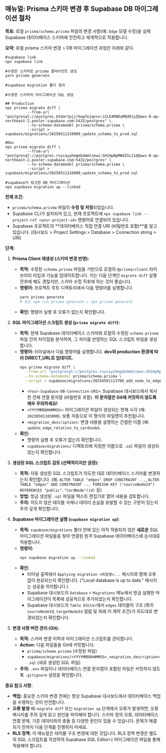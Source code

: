 ## 매뉴얼: Prisma 스키마 변경 후 Supabase DB 마이그레이션 절차

**목표:** 로컬 `prisma/schema.prisma` 파일의 변경 사항(예: `Edge` 모델 수정)을 실제 Supabase 데이터베이스 스키마에 안전하고 체계적으로 적용합니다.

**요약:** 로컬 prisma 스키마 변경 > DB 마이그레이션 과정은 아래와 같다. 
```
#supabase link
npx supabase link 

#수정한 스키마로 prisma 클라이언트 생성
yarn prisma generate

#supabase migration 폴더 정리 

#수정한 스키마의 마이그레이션 SQL 생성

## Production
npx prisma migrate diff \
          --from-url "postgresql://postgres.btdartpjjrkwgfejqnsn:iCLE4RNOaMQ4RJyZ@aws-0-ap-northeast-2.pooler.supabase.com:5432/postgres" \
          --to-schema-datamodel prisma/schema.prisma \
          --script > supabase/migrations/20250511216000_update_schema_to_prod.sql

#Dev
npx prisma migrate diff \
          --from-url "postgresql://postgres.rsycayyhmgmbdmmtzewz:SH1HpNpMW4ZSL21d@aws-0-ap-northeast-2.pooler.supabase.com:5432/postgres" \
          --to-schema-datamodel prisma/schema.prisma \
          --script > supabase/migrations/20250511216000_update_schema_to_prod.sql

#supabase가 링크한 DB 마이그레이션
npx supabase migration up --linked
```

**전제 조건:**

*   `prisma/schema.prisma` 파일이 **수정 및 저장**되었습니다.
*   Supabase CLI가 설치되어 있고, 현재 프로젝트에 `npx supabase link --project-ref <your-project-id>` 명령어로 연결되어 있습니다.
*   Supabase 프로젝트의 **데이터베이스 직접 연결 URI (비밀번호 포함)**를 알고 있습니다. (대시보드 > Project Settings > Database > Connection string > URI)

**단계:**

1.  **Prisma Client 재생성 (스키마 변경 반영):**
    *   **목적:** 수정된 `schema.prisma` 파일을 기반으로 로컬의 `@prisma/client` 라이브러리 타입과 기능을 업데이트합니다. 이는 다음 단계인 `migrate diff` 실행 전후에 해도 괜찮지만, 스키마 수정 직후에 하는 것이 좋습니다.
    *   **명령어:** 프로젝트 루트 디렉토리에서 다음 명령어를 실행합니다.
        ```bash
        yarn prisma generate
        # 또는 npm run prisma generate / npx prisma generate
        ```
    *   **확인:** 명령어 실행 후 오류가 없는지 확인합니다.

2.  **SQL 마이그레이션 스크립트 생성 (`prisma migrate diff`):**
    *   **목적:** 현재 Supabase 데이터베이스 스키마와 로컬의 수정된 `schema.prisma` 파일 간의 차이점을 분석하여, 그 차이를 반영하는 SQL 스크립트 파일을 생성합니다.
    *   **명령어:** 터미널에서 다음 명령어를 실행합니다. **dev와 production 환경에 따라 DIRECT_URL로 업데이트.**
        ```bash
        npx prisma migrate diff \
          --from-url "postgresql://postgres.rsycayyhmgmbdmmtzewz:SH1HpNpMW4ZSL21d@aws-0-ap-northeast-2.pooler.supabase.com:5432/postgres" \
          --to-schema-datamodel prisma/schema.prisma \
          --script > supabase/migrations/20250501113700_add_node_to_edge.sql
        ```
        *   `<Your-Supabase-DB-Connection-URI>`: Supabase 대시보드에서 복사한 전체 연결 문자열 (비밀번호 포함). **이 문자열은 Git에 커밋하지 않도록 매우 주의하세요!**
        *   `<YYYYMMDDHHMMSS>`: 마이그레이션 파일이 생성되는 현재 시각 (예: `20230501103000`). 보통 자동으로 이 형식의 파일명이 추천됩니다.
        *   `<migration_description>`: 변경 내용을 설명하는 간결한 이름 (예: `update_edge_relation_to_cardnode`).
    *   **확인:**
        *   명령어 실행 후 오류가 없는지 확인합니다.
        *   `supabase/migrations/` 디렉토리에 지정한 이름으로 `.sql` 파일이 생성되었는지 확인합니다.

3.  **생성된 SQL 스크립트 검토 (선택적이지만 권장):**
    *   **목적:** 자동 생성된 SQL 스크립트가 의도한 대로 데이터베이스 스키마를 변경하는지 확인합니다. (예: `ALTER TABLE "edges" DROP CONSTRAINT ...`, `ALTER TABLE "edges" ADD CONSTRAINT ... FOREIGN KEY ("sourceNodeId") REFERENCES "public"."CardNode"(id)` 등)
    *   **방법:** 방금 생성된 `.sql` 파일을 텍스트 편집기로 열어 내용을 검토합니다.
    *   **주의:** 의도치 않은 테이블 삭제나 데이터 손실을 유발할 수 있는 구문이 있는지 주의 깊게 확인합니다.

4.  **Supabase 마이그레이션 실행 (`supabase migration up`):**
    *   **목적:** `supabase/migrations` 폴더 안에 있는 아직 적용되지 않은 **새로운** SQL 마이그레이션 파일들을 찾아 연결된 원격 Supabase 데이터베이스에 순서대로 적용합니다.
    *   **명령어:**
        ```bash
        npx supabase migration up --linked
        ```
    *   **확인:**
        *   터미널 출력에서 `Applying migration <파일명>...` 메시지와 함께 오류 없이 완료되는지 확인합니다. ("Local database is up to date." 메시지는 성공을 의미합니다.)
        *   Supabase 대시보드의 `Database` > `Migrations` 메뉴에서 방금 실행한 마이그레이션이 목록에 성공적으로 추가되었는지 확인합니다.
        *   Supabase 대시보드의 `Table Editor`에서 `edges` 테이블의 구조 (특히 `sourceNodeId`, `targetNodeId` 컬럼 및 외래 키 제약 조건)가 의도대로 변경되었는지 확인합니다.

5.  **변경 사항 버전 관리 (Git):**
    *   **목적:** 스키마 변경 이력과 마이그레이션 스크립트를 관리합니다.
    *   **Action:** 다음 파일들을 Git에 커밋합니다.
        *   `prisma/schema.prisma` (수정된 파일)
        *   `supabase/migrations/<YYYYMMDDHHMMSS>_<migration_description>.sql` (새로 생성된 SQL 파일)
    *   **주의:** `.env` 파일이나 데이터베이스 연결 문자열이 포함된 파일은 커밋하지 않도록 `.gitignore` 설정을 확인합니다.

**중요 참고 사항:**

*   **백업:** 중요한 스키마 변경 전에는 항상 Supabase 대시보드에서 데이터베이스 백업을 수행하는 것이 안전합니다.
*   **오류 발생 시:** `migrate diff` 또는 `migration up` 단계에서 오류가 발생하면, 오류 메시지를 주의 깊게 읽고 원인을 파악해야 합니다. 스키마 정의 오류, 데이터베이스 연결 문제, 기존 데이터와의 충돌 등 다양한 원인이 있을 수 있습니다. 문제가 해결되기 전까지 다음 단계를 진행하지 마세요.
*   **RLS 정책:** 이 매뉴얼은 테이블 구조 변경에 대한 것입니다. RLS 정책 변경은 별도의 SQL 스크립트를 작성하여 Supabase SQL Editor나 마이그레이션 파일을 통해 적용해야 합니다.